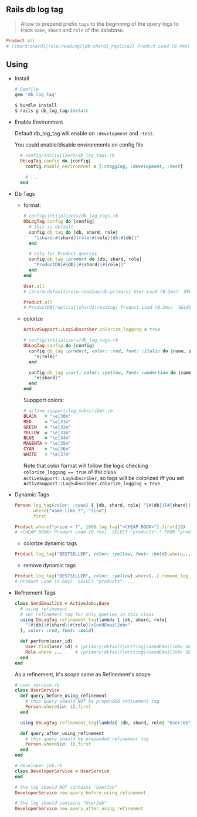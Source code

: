 ## Rails db log tag

  > Allow to prepend prefix `tags` to the beginning of the query logs to track `name`, `shard` and `role` of the database. 

  ```ruby
  Product.all
  # [shard:shard1|role:reading2|db:shard1_replica2] Product Load (0.4ms) SELECT "products".* ...
  ```

## Using

- Install

  ```ruby
  # Gemfile
  gem 'db_log_tag'

  $ bundle install
  $ rails g db_log_tag:install
  ```
- Enable Environment

  Default db_log_tag will enable on `:development` and `:test`.
  
  You could enable/disable environments on config file
  ```ruby
    # config/intiializers/db_log_tags.rb
    DbLogTag.config do |config|
      config.enable_environment = [:stagging, :development, :test]
      
      # ...
    end
  ```


- Db Tags

  + format:

    ```ruby
    # config/intiializers/db_log_tags.rb
    DbLogTag.config do |config|
      # this is default
      config.db_tag do |db, shard, role|
        "[shard:#{shard}|role:#{role}|db:#{db}]"
      end

      # only for Product queries
      config.db_tag :product do |db, shard, role|
        "ProductDB[#{db}|#{shard}|#{role}]"
      end
    end

    User.all
    # [shard:default|role:reading|db:primary] User Load (0.2ms)  SELECT ...

    Product.all
    # ProductDB[replica1|shard1|reading] Product Load (0.2ms)  SELECT ...
    ```

  + colorize

    ```ruby
    ActiveSupport::LogSubscriber.colorize_logging = true

    # config/intiializers/db_log_tags.rb
    DbLogTag.config do |config|
      config.db_tag :product, color: :red, font: :italic do |name, shard, role|
        "#{role}"
      end

      config.db_tag :cart, color: :yellow, font: :underline do |name, shard, role|
        "#{shard}"
      end
    end
    ```

    Suppport colors:

    ```ruby
    # active_support/log_subscriber.rb
    BLACK   = "\e[30m"
    RED     = "\e[31m"
    GREEN   = "\e[32m"
    YELLOW  = "\e[33m"
    BLUE    = "\e[34m"
    MAGENTA = "\e[35m"
    CYAN    = "\e[36m"
    WHITE   = "\e[37m"
    ```

    Note that color format will follow the logic checking `colorize_logging == true` of the class `ActiveSupport::LogSubscriber`, so tags will be colorized iff you set `ActiveSupport::LogSubscriber.colorize_logging = true`


- Dynamic Tags

  ```ruby
  Person.log_tag(color: :cyan) { |db, shard, role| "[#{db}][#{shard}][#{role}]" }
        .where("name like ?", "lisa")
        .first

  Product.where("price < ?", 100).log_tag("<CHEAP BOOK>").first(10)
  # <CHEAP BOOK> Product Load (0.7ms)  SELECT "products".* FROM "products" WHERE (price < 100) ...
  ```

  + colorize dynamic tags

  ```ruby
  Product.log_tag("BESTSELLER", color: :yellow, font: :bold).where...
  ```

  + remove dynamic tags

  ```ruby
  Product.log_tag("BESTSELLER", color: :yellow).where(..).remove_log_tags.first
  # Product Load (0.6ms)  SELECT "products". ...
  ```

- Refinement Tags

  ```ruby
  class SendEmailJob < ActiveJob::Base
    # using refinement
    # set refinement tag for only queries in this class
    using DbLogTag.refinement_tag(lambda { |db, shard, role|
      "[#{db}|#{shard}|#{role}]<SendEmailJob>"
    }, color: :red, font: :bold)

    def perform(user_id)
      User.find(user_id) # [primary|default|writing]<SendEmailJob> SELECT "users"
      Role.where ...     # [primary|default|writing]<SendEmailJob> SELECT "roles"
    end
  end
  ```

  As a refinement, it's scope same as Refinement's scope

  ```ruby
  # user_service.rb
  class UserService
    def query_before_using_refinement
      # this query should NOT be prepended refinement tag
      Person.where(id: 1).first
    end

    using DbLogTag.refinement_tag(lambda{ |db, shard, role| "UserJob" })

    def query_after_using_refinement
      # this query should be prepended refinement tag
      Person.where(id: 1).first
    end
  end

  # developer_job.rb
  class DeveloperService < UserService
  end

  # the log should NOT contains "UserJob"
  DeveloperService.new.query_before_using_refinement

  # the log should contains "UserJob"
  DeveloperService.new.query_after_using_refinement
  ```
